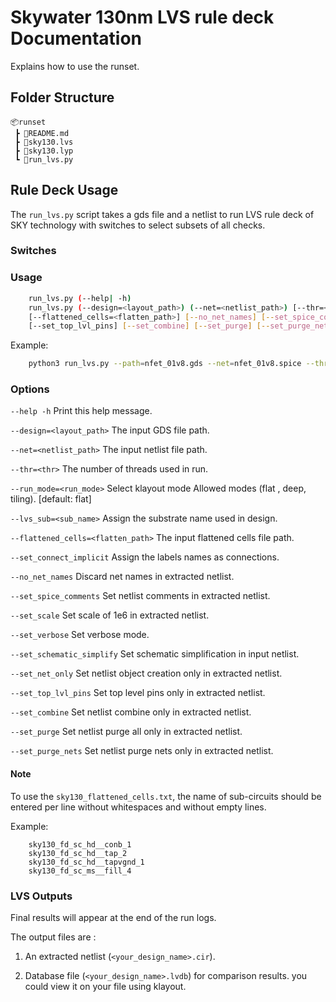 # Skywater 130nm LVS rule deck Documentation

Explains how to use the runset.

## Folder Structure

```text
📦runset
 ┣ 📜README.md
 ┣ 📜sky130.lvs
 ┣ 📜sky130.lyp
 ┗ 📜run_lvs.py
 ```

## Rule Deck Usage

The `run_lvs.py` script takes a gds file and a netlist to run LVS rule deck of SKY technology with switches to select subsets of all checks.

### **Switches**

### Usage

```bash
    run_lvs.py (--help| -h)
    run_lvs.py (--design=<layout_path>) (--net=<netlist_path>) [--thr=<thr>] [--run_mode=<run_mode>] [--set_connect_implicit] [--lvs_sub=<sub_name>] 
    [--flattened_cells=<flatten_path>] [--no_net_names] [--set_spice_comments] [--set_scale] [--set_verbose] [--set_schematic_simplify] [--set_net_only] 
    [--set_top_lvl_pins] [--set_combine] [--set_purge] [--set_purge_nets]
```

Example:

```bash
    python3 run_lvs.py --path=nfet_01v8.gds --net=nfet_01v8.spice --thr=16 --set_verbose --set_spice_comments
```

### Options

`--help -h`                         Print this help message.

`--design=<layout_path>`            The input GDS file path.

`--net=<netlist_path>`              The input netlist file path.

`--thr=<thr>`                       The number of threads used in run.

`--run_mode=<run_mode>`             Select klayout mode Allowed modes (flat , deep, tiling). [default: flat]

`--lvs_sub=<sub_name>`              Assign the substrate name used in design.

`--flattened_cells=<flatten_path>`  The input flattened cells file path.

`--set_connect_implicit`            Assign the labels names as connections.

`--no_net_names`                    Discard net names in extracted netlist.

`--set_spice_comments`              Set netlist comments in extracted netlist.

`--set_scale`                       Set scale of 1e6 in extracted netlist.

`--set_verbose`                     Set verbose mode.

`--set_schematic_simplify`          Set schematic simplification in input netlist.

`--set_net_only`                    Set netlist object creation only in extracted netlist.

`--set_top_lvl_pins`                Set top level pins only in extracted netlist.

`--set_combine`                     Set netlist combine only in extracted netlist.

`--set_purge`                       Set netlist purge all only in extracted netlist.

`--set_purge_nets`                  Set netlist purge nets only in extracted netlist.

#### Note

To use the `sky130_flattened_cells.txt`, the name of sub-circuits should be entered per line without whitespaces and without empty lines.

Example:

```text
    sky130_fd_sc_hd__conb_1
    sky130_fd_sc_hd__tap_2
    sky130_fd_sc_hd__tapvgnd_1
    sky130_fd_sc_ms__fill_4
```

### **LVS Outputs**

Final results will appear at the end of the run logs.

The output files are :

1. An extracted netlist (`<your_design_name>.cir`).

2. Database file (`<your_design_name>.lvdb`) for comparison results. you could view it on your file using klayout.
